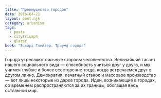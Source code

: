 ```yaml
---
title: "Преимущества городов"
date: 2016-04-21
layout: post.njk
category: urbanism
tags:
  - posts
  - cityTriumph
  - glazer
book: "Эдвард Глейзер. Триумф города"
---
```


Города укрепляют сильные стороны человечества. Величайший талант нашего социального вида — способность учиться друг у друга, и мы учимся глубже и более всесторонне тогда, когда встречаемся друг с другом лично. Демократия, печатный станок и массовое производство — вот лишь некоторые из даров города. Идеи, возникающие в городах, со временем распространяются за их границы, обогащая весь остальной мир.
